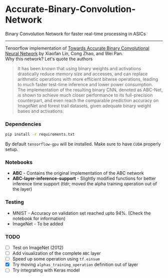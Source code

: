 # Accurate-Binary-Convolution-Network  
Binary Convolution Network for faster real-time processing in ASICs  

---

Tensorflow implementation of [Towards Accurate Binary Convolutional Neural Network](https://arxiv.org/abs/1711.11294) by Xiaofan Lin, Cong Zhao, and Wei Pan.  
Why this network? Let's quote the authors
> It has been known that using binary weights and activations drastically reduce memory size and accesses, and can replace arithmetic operations with more efficient bitwise operations, leading to much faster test-time inference and lower power consumption.  
> The implementation of the resulting binary CNN, denoted as ABC-Net, is shown to achieve much closer performance to its full-precision counterpart, and even reach the comparable prediction accuracy on ImageNet and forest trail datasets, given adequate binary weight bases and activations.

### Dependencies
```sh
pip install -r requirements.txt
```
By default `tensorflow-gpu` will be installed. Make sure to have `CUDA` properly setup.

### Notebooks
* **ABC** - Contains the original implementation of the ABC network
* **ABC-layer-inference-support** - Slightly modified functions for better inference time support (tldr; moved the alpha training operation out of the layer)

### Testing
* MNIST - Accuracy on validation set reached upto 94%. (Check the notebook for information)
* ImageNet - To be added

### TODO
- [ ] Test on ImageNet (2012)
- [ ] Add visualization of the complete `ABC` layer
- [ ] Speed up some operation using `tf.einsum`
- [x] Try moving `alphas_training_operation` definition out of layer
- [ ] Try integrating with Keras model